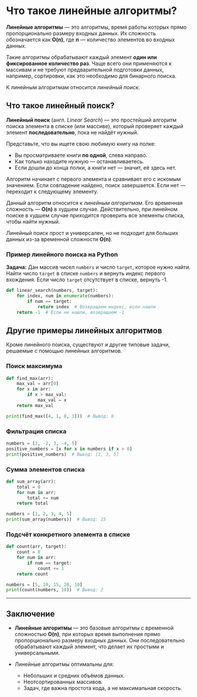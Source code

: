 # Что такое линейные алгоритмы?

**Линейные алгоритмы** — это алгоритмы, время работы которых прямо пропорционально размеру входных данных. Их сложность обозначается как **O(n)**, где **n** — количество элементов во входных данных.

Такие алгоритмы обрабатывают каждый элемент **один или фиксированное количество раз**. Чаще всего они применяются к массивам и не требуют предварительной подготовки данных, например, сортировки, как это необходимо для бинарного поиска.

К линейным алгоритмам относится *линейный поиск*.

## Что такое линейный поиск?

**Линейный поиск** (англ. *Linear Search*) — это простейший алгоритм поиска элемента в списке (или массиве), который проверяет каждый элемент **последовательно**, пока не найдёт нужный.

Представьте, что вы ищете свою любимую книгу на полке:

* Вы просматриваете книги **по одной**, слева направо.
* Как только находите нужную — останавливаетесь.
* Если дошли до конца полки, а книги нет — значит, её здесь нет.

Алгоритм начинает с первого элемента и сравнивает его с искомым значением. Если совпадение найдено, поиск завершается. Если нет — переходит к следующему элементу.

Данный алгоритм относится к *линейным алгоритмам*. Его временная сложность — **O(n)** в худшем случае. Действительно, при линейном поиске в худшем случае приходится проверить все элементы списка, чтобы найти нужный.

Линейный поиск прост и универсален, но не подходит для больших данных из-за временной сложности **O(n)**.

### Пример линейного поиска на Python

**Задача:** Дан массив чисел `numbers` и число `target`, которое нужно найти. Найти число `target` в списке `numbers` и вернуть индекс первого вхождения. Если число `target` отсутствует в списке, вернуть -1.

```python
def linear_search(numbers, target):
    for index, num in enumerate(numbers):
        if num == target:
            return index  # Возвращаем индекс, если нашли
    return -1  # Если не нашли, возвращаем -1
```

## Другие примеры линейных алгоритмов

Кроме линейного поиска, существуют и другие типовые задачи, решаемые с помощью линейных алгоритмов.

### Поиск максимума

```python
def find_max(arr):
    max_val = arr[0]
    for x in arr:
        if x > max_val:
            max_val = x
    return max_val

print(find_max([4, 1, 8, 3]))  # Вывод: 8
```

### Фильтрация списка

```python
numbers = [1, -2, 3, -4, 5]
positive_numbers = [x for x in numbers if x > 0]
print(positive_numbers)  # Вывод: [1, 3, 5]
```

### Сумма элементов списка

```python
def sum_array(arr):
    total = 0
    for num in arr:
        total += num
    return total

numbers = [1, 2, 3, 4, 5]
print(sum_array(numbers))  # Вывод: 15
```

### Подсчёт конкретного элемента в списке

```python
def count(arr, target):
    count = 0
    for num in arr:
        if num == target:
            count += 1
    return count

numbers = [5, 10, 15, 20, 10]
print(count(numbers, 10))  # Вывод: 2
```

---

## Заключение

* **Линейные алгоритмы** — это базовые алгоритмы с временной сложностью **O(n)**, при которых время выполнения прямо пропорционально размеру входных данных. Они последовательно обрабатывают каждый элемент, что делает их простыми и универсальными.
* Линейные алгоритмы оптимальны для:

  * Небольших и средних объёмов данных.
  * Неотсортированных массивов.
  * Задач, где важна простота кода, а не максимальная скорость.
